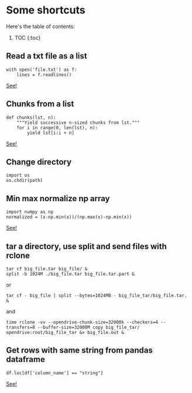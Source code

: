 # Some shortcuts

Here's the table of contents:

1. TOC
{:toc}

## Read a txt file as a list

```
with open('file.txt') as f:
    lines = f.readlines()
```

[See!](https://notyet/)


## Chunks from a list

```
def chunks(lst, n):
    """Yield successive n-sized chunks from lst."""
    for i in range(0, len(lst), n):
        yield lst[i:i + n]
```

[See!](https://stackoverflow.com/a/312464)


## Change directory

```
import os
os.chdir(path)
```

## Min max normalize np array

```
import numpy as np
normalized = (x-np.min(x))/(np.max(x)-np.min(x))
```

[See!](https://stats.stackexchange.com/a/70807)


## tar a directory, use split and send files with rclone

```
tar cf big_file.tar big_file/ &
split -b 1024M ./big_file.tar big_file.tar.part &
```

or
```
tar cf - big_file | split --bytes=1024MB - big_file_tar/big_file.tar. &
```

and
```
time rclone -vv --opendrive-chunk-size=32000k --checkers=4 --transfers=8 --buffer-size=32000M copy big_file_tar/ opendrive:root/big_file_tar &> big_file.out &
```

## Get rows with same string from pandas dataframe

```
df.loc[df['column_name'] == "string"]
```

[See!](https://stackoverflow.com/a/17071908)
